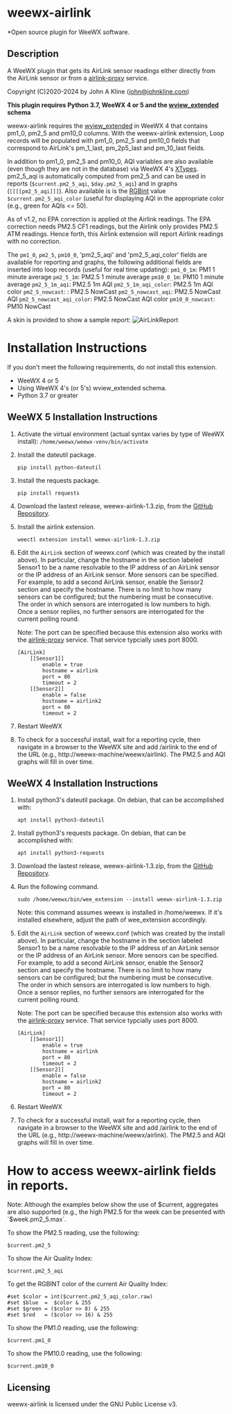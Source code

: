 # weewx-airlink
*Open source plugin for WeeWX software.

## Description

A WeeWX plugin that gets its AirLink sensor readings either directly
from the AirLink sensor or from a
[airlink-proxy](https://github.com/chaunceygardiner/airlink-proxy) service.

Copyright (C)2020-2024 by John A Kline (john@johnkline.com)

**This plugin requires Python 3.7, WeeWX 4 or 5 and the
[wview_extended](https://github.com/weewx/weewx/blob/master/src/schemas/wview_extended.py)
schema**

weewx-airlink requires the
[wview_extended](https://github.com/weewx/weewx/blob/master/src/schemas/wview_extended.py)
in WeeWX 4 that contains pm1_0, pm2_5 and pm10_0 columns.  With the weewx-airlink
extension, Loop records will be populated with pm1_0, pm2_5 and pm10_0 fields that
correspond to AirLink's pm_1_last, pm_2p5_last and pm_10_last fields.

In addition to pm1_0, pm2_5 and pm10_0, AQI variables are also available
(even though they are not in the database) via WeeWX 4's
[XTypes](https://github.com/weewx/weewx/wiki/WeeWX-V4-user-defined-types).
pm2_5_aqi is automatically computed from pm2_5 and can be used in reports
(`$current.pm2_5_aqi`, `$day.pm2_5_aqi`) and in graphs
(`[[[[pm2_5_aqi]]]`).  Also available is
is the [RGBint](https://www.shodor.org/stella2java/rgbint.html) value
`$current.pm2_5_aqi_color` (useful for displaying AQI in the appropriate color
(e.g., green for AQIs <= 50).

As of v1.2, no EPA correction is applied ot the Airlink readings.  The EPA correction
needs PM2.5 CF1 readings, but the Airlink only provides PM2.5 ATM readings.  Hence
forth, this Airlink extension will report Airlink readings with no correction.

The `pm1_0`, `pm2_5`, `pm10_0`, 'pm2_5_aqi' and 'pm2_5_aqi_color' fields are
available for reporting and graphs, the following additional
fields are inserted into loop records (useful for real time updating):
`pm1_0_1m`: PM1 1 minute average
`pm2_5_1m`: PM2.5 1 minute average
`pm10_0_1m`: PM10 1 minute average
`pm2_5_1m_aqi`: PM2.5 1m AQI
`pm2_5_1m_aqi_color`: PM2.5 1m AQI color
`pm2_5_nowcast`: : PM2.5 NowCast
`pm2_5_nowcast_aqi`: PM2.5 NowCast AQI
`pm2_5_nowcast_aqi_color`: PM2.5 NowCast AQI color
`pm10_0_nowcast`: PM10 NowCast

A skin is provided to show a sample report:
![AirLinkReport](AirLinkReport.jpg)

# Installation Instructions

If you don't meet the following requirements, do not install this extension.
  * WeeWX 4 or 5
  * Using WeeWX 4's (or 5's) wview_extended schema.
  * Python 3.7 or greater

## WeeWX 5 Installation Instructions

1. Activate the virtual environment (actual syntax varies by type of WeeWX install):
   `/home/weewx/weewx-venv/bin/activate`

1. Install the dateutil package.

   `pip install python-dateutil`

1. Install the requests package.

   `pip install requests`


1. Download the lastest release, weewx-airlink-1.3.zip, from the
   [GitHub Repository](https://github.com/chaunceygardiner/weewx-airlink).

1. Install the airlink extension.

   `weectl extension install weewx-airlink-1.3.zip`

1. Edit the `AirLink` section of weewx.conf (which was created by the install
   above).  In particular, change the hostname in the section labeled Sensor1 to
   be a name resolvable to the IP address of an AirLink sensor or the IP address
   of an AirLink sensor.  More sensors can be specified.  For example, to add
   a second AirLink sensor, enable the Sensor2 section and specify the hostname.
   There is no limit to how many sensors can be configured; but the numbering must
   be consecutive.  The order in which sensors are interrogated is low numbers to
   high.  Once a sensor replies, no further sensors are interrogated for the current
   polling round.

   Note: The port can be specified because this extension also works with the
   [airlink-proxy](https://github.com/chaunceygardiner/airlink-proxy) service.
   That service typcially uses port 8000.

   ```
   [AirLink]
       [[Sensor1]]
           enable = true
           hostname = airlink
           port = 80
           timeout = 2
       [[Sensor2]]
           enable = false
           hostname = airlink2
           port = 80
           timeout = 2
   ```

1. Restart WeeWX

1. To check for a successful install, wait for a reporting cycle, then
   navigate in a browser to the WeeWX site and add /airlink to the end
   of the URL (e.g., http://weewx-machine/weewx/airlink).
   The PM2.5 and AQI graphs will fill in over time.

## WeeWX 4 Installation Instructions

1. Install python3's dateutil package.  On debian, that can be accomplished with:

   `apt install python3-dateutil`

1. Install python3's requests package.  On debian, that can be accomplished with:

   `apt install python3-requests`

1. Download the lastest release, weewx-airlink-1.3.zip, from the
   [GitHub Repository](https://github.com/chaunceygardiner/weewx-airlink).

1. Run the following command.

   `sudo /home/weewx/bin/wee_extension --install weewx-airlink-1.3.zip`

   Note: this command assumes weewx is installed in /home/weewx.  If it's installed
   elsewhere, adjust the path of wee_extension accordingly.

1. Edit the `AirLink` section of weewx.conf (which was created by the install
   above).  In particular, change the hostname in the section labeled Sensor1 to
   be a name resolvable to the IP address of an AirLink sensor or the IP address
   of an AirLink sensor.  More sensors can be specified.  For example, to add
   a second AirLink sensor, enable the Sensor2 section and specify the hostname.
   There is no limit to how many sensors can be configured; but the numbering must
   be consecutive.  The order in which sensors are interrogated is low numbers to
   high.  Once a sensor replies, no further sensors are interrogated for the current
   polling round.

   Note: The port can be specified because this extension also works with the
   [airlink-proxy](https://github.com/chaunceygardiner/airlink-proxy) service.
   That service typcially uses port 8000.

   ```
   [AirLink]
       [[Sensor1]]
           enable = true
           hostname = airlink
           port = 80
           timeout = 2
       [[Sensor2]]
           enable = false
           hostname = airlink2
           port = 80
           timeout = 2
   ```

1. Restart WeeWX

1. To check for a successful install, wait for a reporting cycle, then
   navigate in a browser to the WeeWX site and add /airlink to the end
   of the URL (e.g., http://weewx-machine/weewx/airlink).
   The PM2.5 and AQI graphs will fill in over time.

# How to access weewx-airlink fields in reports.

Note: Although the examples below show the use of $current, aggregates are also
supported (e.g., the high PM2.5 for the week can be presented with `$week.pm2_5.max`.

To show the PM2.5 reading, use the following:
```
$current.pm2_5
```

To show the Air Quality Index:
```
$current.pm2_5_aqi
```

To get the RGBINT color of the current Air Quality Index:
```
#set $color = int($current.pm2_5_aqi_color.raw)
#set $blue  =  $color & 255
#set $green = ($color >> 8) & 255
#set $red   = ($color >> 16) & 255
```

To show the PM1.0 reading, use the following:
```
$current.pm1_0
```

To show the PM10.0 reading, use the following:
```
$current.pm10_0
```

## Licensing

weewx-airlink is licensed under the GNU Public License v3.
